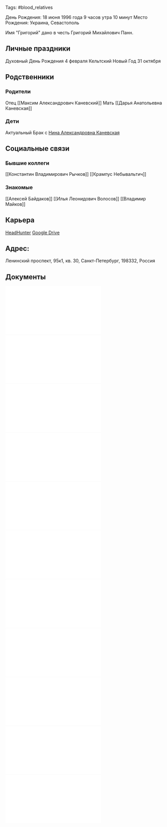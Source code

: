 Tags: #blood_relatives 

День Рождения: 18 июня 1996 года 9 часов утра 10 минут 
Место Рождения: Украина, Севастополь

Имя "Григорий" дано в честь Григорий Михайлович Панн.

## Личные праздники
Духовный День Рождения 4 февраля
Кельтский Новый Год 31 октября

## Родственники

### Родители
Отец [[Максим Александрович Каневский]]
Мать [[Дарья Анатольевна Каневская]]

### Дети
Актуальный Брак с [Нина Александровна Каневская](Нина%20Александровна%20Каневская.md)

## Социальные связи

### Бывшие коллеги
[[Константин Владимирович Рычков]]
[[Крампус Небывальтич]]

### Знакомые
[[Алексей Байдаков]]
[[Илья Леонидович Волосов]]
[[Владимир Майков]]

## Карьера
[HeadHunter](https://spb.hh.ru/resume/fe061580ff092de15c0039ed1f6d6765793077)
[Google Drive](https://drive.google.com/drive/folders/1VIBj6fraDmwH99d6IxMuxEdNeBTHhTpG)

## Адрес:
Ленинский проспект, 95к1, кв. 30, Санкт-Петербург, 198332, Россия

## Документы
![](birthCertGK.pdf)
![](idGK.pdf)
![](passportGK.pdf)
![](passportGKold.pdf)
![](insuranceIDGK.pdf)
![](medInsuranceGK.pdf)
![](payoffIDGK.pdf)
![](vaccCertGK.pdf)
![](workIDGK.pdf)
![](militaryIDGK.pdf)
![](epiphCertGK.pdf)